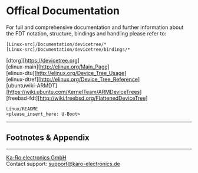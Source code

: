 # Offical Documentation

For full and comprehensive documentation and further information about the FDT
notation, structure, bindings and handling please refer to:


```
[Linux-src]/Documentation/devicetree/*
[Linux-src]/Documentation/devicetree/bindings/*
```

[dtorg][https://devicetree.org]  
[elinux-main][http://elinux.org/Main_Page]  
[elinux-dtu][http://elinux.org/Device_Tree_Usage]  
[elinux-dtref][http://elinux.org/Device_Tree_Reference]  
[ubuntuwiki-ARMDT][https://wiki.ubuntu.com/KernelTeam/ARMDeviceTrees]  
[freebsd-fdt][http://wiki.freebsd.org/FlattenedDeviceTree]  


```
Linux/README
<please_insert_here: U-Boot>
```

---
## Footnotes & Appendix

---
[Ka-Ro electronics GmbH](http://www.karo-electronics.de)  
Contact support: support@karo-electronics.de